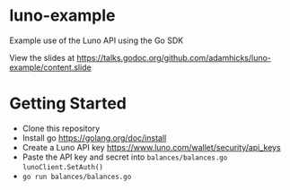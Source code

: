 # luno-example
Example use of the Luno API using the Go SDK

View the slides at https://talks.godoc.org/github.com/adamhicks/luno-example/content.slide

# Getting Started
- Clone this repository
- Install go https://golang.org/doc/install
- Create a Luno API key https://www.luno.com/wallet/security/api_keys
- Paste the API key and secret into `balances/balances.go` `lunoClient.SetAuth()`
- `go run balances/balances.go`